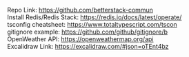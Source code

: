 Repo Link: https://github.com/betterstack-commun  
Install Redis/Redis Stack: https://redis.io/docs/latest/operate/  
tsconfig cheatsheet: https://www.totaltypescript.com/tscon  
gitignore example: https://github.com/github/gitignore/b  
OpenWeather API: https://openweathermap.org/api  
Excalidraw Link: https://excalidraw.com/#json=oTEnt4bz  